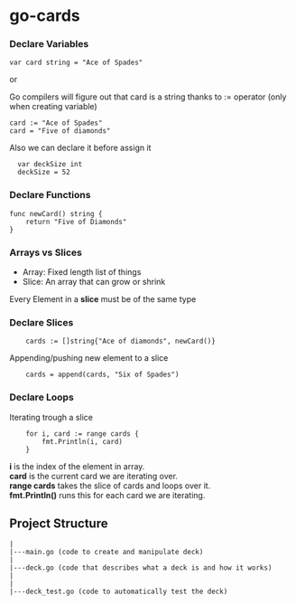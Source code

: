 # go-cards

### Declare Variables

```
var card string = "Ace of Spades"

```

or

Go compilers will figure out that card is a string thanks to := operator (only when creating variable)

```
card := "Ace of Spades"
card = "Five of diamonds"
```

Also we can declare it before assign it

```
  var deckSize int
  deckSize = 52
```

### Declare Functions

```
func newCard() string {
	return "Five of Diamonds"
}
```

### Arrays vs Slices

- Array: Fixed length list of things
- Slice: An array that can grow or shrink

Every Element in a <b>slice</b> must be of the same type

### Declare Slices

```
	cards := []string{"Ace of diamonds", newCard()}
```

Appending/pushing new element to a slice

```
	cards = append(cards, "Six of Spades")
```

### Declare Loops

Iterating trough a slice

```
	for i, card := range cards {
		fmt.Println(i, card)
	}
```

<b>i</b> is the index of the element in array. <br>
<b>card</b> is the current card we are iterating over.<br>
<b>range cards</b> takes the slice of cards and loops over it.<br>
<b>fmt.Println()</b> runs this for each card we are iterating.<br>

## Project Structure
```
|
|---main.go (code to create and manipulate deck)
|
|---deck.go (code that describes what a deck is and how it works)
|
|
|---deck_test.go (code to automatically test the deck)
```